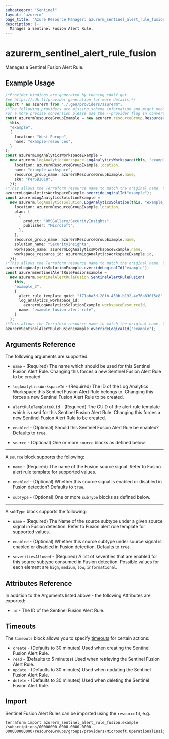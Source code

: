 ```yaml
---
subcategory: "Sentinel"
layout: "azurerm"
page_title: "Azure Resource Manager: azurerm_sentinel_alert_rule_fusion"
description: |-
  Manages a Sentinel Fusion Alert Rule.
---
```


# azurerm\_sentinel\_alert\_rule\_fusion

Manages a Sentinel Fusion Alert Rule.

## Example Usage

```typescript
/*Provider bindings are generated by running cdktf get.
See https://cdk.tf/provider-generation for more details.*/
import * as azurerm from "./.gen/providers/azurerm";
/*The following providers are missing schema information and might need manual adjustments to synthesize correctly: azurerm.
For a more precise conversion please use the --provider flag in convert.*/
const azurermResourceGroupExample = new azurerm.resourceGroup.ResourceGroup(
  this,
  "example",
  {
    location: "West Europe",
    name: "example-resources",
  }
);
const azurermLogAnalyticsWorkspaceExample =
  new azurerm.logAnalyticsWorkspace.LogAnalyticsWorkspace(this, "example_1", {
    location: azurermResourceGroupExample.location,
    name: "example-workspace",
    resource_group_name: azurermResourceGroupExample.name,
    sku: "PerGB2018",
  });
/*This allows the Terraform resource name to match the original name. You can remove the call if you don't need them to match.*/
azurermLogAnalyticsWorkspaceExample.overrideLogicalId("example");
const azurermLogAnalyticsSolutionExample =
  new azurerm.logAnalyticsSolution.LogAnalyticsSolution(this, "example_2", {
    location: azurermResourceGroupExample.location,
    plan: [
      {
        product: "OMSGallery/SecurityInsights",
        publisher: "Microsoft",
      },
    ],
    resource_group_name: azurermResourceGroupExample.name,
    solution_name: "SecurityInsights",
    workspace_name: azurermLogAnalyticsWorkspaceExample.name,
    workspace_resource_id: azurermLogAnalyticsWorkspaceExample.id,
  });
/*This allows the Terraform resource name to match the original name. You can remove the call if you don't need them to match.*/
azurermLogAnalyticsSolutionExample.overrideLogicalId("example");
const azurermSentinelAlertRuleFusionExample =
  new azurerm.sentinelAlertRuleFusion.SentinelAlertRuleFusion(
    this,
    "example_3",
    {
      alert_rule_template_guid: "f71aba3d-28fb-450b-b192-4e76a83015c8",
      log_analytics_workspace_id:
        azurermLogAnalyticsSolutionExample.workspaceResourceId,
      name: "example-fusion-alert-rule",
    }
  );
/*This allows the Terraform resource name to match the original name. You can remove the call if you don't need them to match.*/
azurermSentinelAlertRuleFusionExample.overrideLogicalId("example");

```

## Arguments Reference

The following arguments are supported:

*   `name` - (Required) The name which should be used for this Sentinel Fusion Alert Rule. Changing this forces a new Sentinel Fusion Alert Rule to be created.

*   `logAnalyticsWorkspaceId` - (Required) The ID of the Log Analytics Workspace this Sentinel Fusion Alert Rule belongs to. Changing this forces a new Sentinel Fusion Alert Rule to be created.

*   `alertRuleTemplateGuid` - (Required) The GUID of the alert rule template which is used for this Sentinel Fusion Alert Rule. Changing this forces a new Sentinel Fusion Alert Rule to be created.

*   `enabled` - (Optional) Should this Sentinel Fusion Alert Rule be enabled? Defaults to `true`.

*   `source` - (Optional) One or more `source` blocks as defined below.

***

A `source` block supports the following:

*   `name` - (Required) The name of the Fusion source signal. Refer to Fusion alert rule template for supported values.

*   `enabled` - (Optional) Whether this source signal is enabled or disabled in Fusion detection? Defaults to `true`.

*   `subType` - (Optional) One or more `subType` blocks as defined below.

***

A `subType` block supports the following:

*   `name` - (Required) The Name of the source subtype under a given source signal in Fusion detection. Refer to Fusion alert rule template for supported values.

*   `enabled` - (Optional) Whether this source subtype under source signal is enabled or disabled in Fusion detection. Defaults to `true`.

*   `severitiesAllowed` - (Required) A list of severities that are enabled for this source subtype consumed in Fusion detection. Possible values for each element are `high`, `medium`, `low`, `informational`.

## Attributes Reference

In addition to the Arguments listed above - the following Attributes are exported:

* `id` - The ID of the Sentinel Fusion Alert Rule.

## Timeouts

The `timeouts` block allows you to specify [timeouts](https://www.terraform.io/language/resources/syntax#operation-timeouts) for certain actions:

* `create` - (Defaults to 30 minutes) Used when creating the Sentinel Fusion Alert Rule.
* `read` - (Defaults to 5 minutes) Used when retrieving the Sentinel Fusion Alert Rule.
* `update` - (Defaults to 30 minutes) Used when updating the Sentinel Fusion Alert Rule.
* `delete` - (Defaults to 30 minutes) Used when deleting the Sentinel Fusion Alert Rule.

## Import

Sentinel Fusion Alert Rules can be imported using the `resourceId`, e.g.

```shell
terraform import azurerm_sentinel_alert_rule_fusion.example /subscriptions/00000000-0000-0000-0000-000000000000/resourceGroups/group1/providers/Microsoft.OperationalInsights/workspaces/workspace1/providers/Microsoft.SecurityInsights/alertRules/rule1
```
